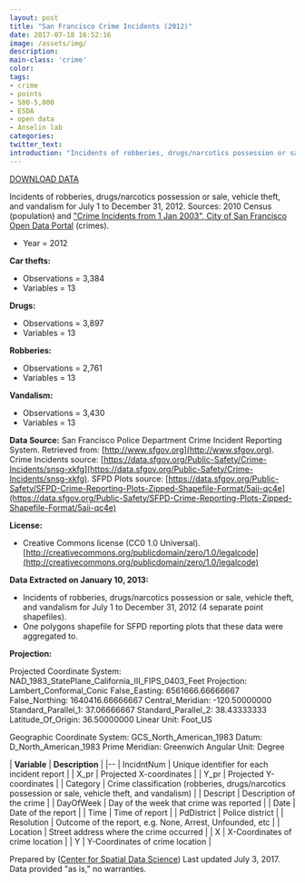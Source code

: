 ```yaml
---
layout: post
title: "San Francisco Crime Incidents (2012)"
date: 2017-07-18 16:52:16
image: /assets/img/
description:
main-class: 'crime'
color:
tags:
- crime
- points
- 500-5,000
- ESDA
- open data
- Anselin lab
categories:
twitter_text:
introduction: "Incidents of robberies, drugs/narcotics possession or sale, vehicle theft, and vandalism in San Francisco (06-12/2012)."
---
```

<script>
  var map = L.map('map');
  L.tileLayer('https://api.tiles.mapbox.com/v4/{id}/{z}/{x}/{y}.png?access_token=pk.eyJ1IjoibWFwYm94IiwiYSI6ImNpejY4NXVycTA2emYycXBndHRqcmZ3N3gifQ.rJcFIG214AriISLbB6B5aw', { <!--this is the URL for the SFcartheft_july12 Geojson-->
		maxZoom: 18,
		attribution: 'Map data &copy; <a href="http://openstreetmap.org">OpenStreetMap</a> contributors, ' +
			'<a href="http://creativecommons.org/licenses/by-sa/2.0/">CC-BY-SA</a>, ' +
			'Imagery © <a href="http://mapbox.com">Mapbox</a>',
		id: 'mapbox.light'
	}).addTo(map);

  map.scrollWheelZoom.disable();
  map.touchZoom.disable();
  var enableMapInteraction = function () {
      map.scrollWheelZoom.enable();
      map.touchZoom.enable();
  }
  $('#map').on('click touch', enableMapInteraction);
$('#map').on('mouseout', function(){ map.scrollWheelZoom.disable();});

  var smallIcon = L.icon({
         iconUrl: 'http://www.hckrecruitment.nic.in/images/blue.png',
         iconSize: [16, 16], // size of the icon
         });

   function onEachFeature(feature, layer) {
     //console.log(feature);
     var txt = "";
     for (var fname in feature.properties) {
       txt += fname;
       txt += " : ";
       txt += feature.properties[fname];
       txt += "<br/>";
     }
     layer.bindPopup(txt);
   }

  // load GeoJSON from an external file
  $.getJSON("../data/SFcartheft_july12.geojson",function(data){
    // add GeoJSON layer to the map once the file is loaded
    var geojsonMarkerOptions = {
    radius: 3,
    fillColor: "#0D0887",
    color: "#000",
    weight: 1,
    opacity: 1,
    fillOpacity: 0.8
};
var json = L.geoJson(data, {
      pointToLayer: function(feature, latlng) {
        
        return L.circleMarker(latlng, geojsonMarkerOptions);
      },
      onEachFeature: onEachFeature
    });
    json.addTo(map);
    map.fitBounds(json.getBounds());
  });

</script>

[DOWNLOAD DATA](../data/SFCrime_July_Dec2012.zip)

Incidents of robberies, drugs/narcotics possession or sale, vehicle theft, and vandalism for July 1 to December 31, 2012. Sources: 2010 Census (population) and ["Crime Incidents from 1 Jan 2003", City of San Francisco Open Data Portal](https://data.sfgov.org/Public-Safety/Map-Crime-Incidents-from-1-Jan-2003/gxxq-x39z) (crimes).

* Year = 2012

**Car thefts:**
* Observations = 3,384
* Variables = 13

**Drugs:**
* Observations = 3,897
* Variables = 13

**Robberies:**
* Observations = 2,761
* Variables = 13

**Vandalism:**
* Observations = 3,430
* Variables = 13

**Data Source:** 
San Francisco Police Department Crime Incident Reporting System. Retrieved from: [http://www.sfgov.org](http://www.sfgov.org). Crime Incidents source: [https://data.sfgov.org/Public-Safety/Crime-Incidents/snsg-xkfg](https://data.sfgov.org/Public-Safety/Crime-Incidents/snsg-xkfg). SFPD Plots source: [https://data.sfgov.org/Public-Safety/SFPD-Crime-Reporting-Plots-Zipped-Shapefile-Format/5aii-qc4e](https://data.sfgov.org/Public-Safety/SFPD-Crime-Reporting-Plots-Zipped-Shapefile-Format/5aii-qc4e)

**License:**
* Creative Commons license (CC0 1.0 Universal). [http://creativecommons.org/publicdomain/zero/1.0/legalcode](http://creativecommons.org/publicdomain/zero/1.0/legalcode)

**Data Extracted on January 10, 2013:**
* Incidents of robberies, drugs/narcotics possession or sale, vehicle theft, and vandalism for July 1 to December 31, 2012 (4 separate point shapefiles).
* One polygons shapefile for SFPD reporting plots that these data were aggregated to.

**Projection:**

Projected Coordinate System:	NAD_1983_StatePlane_California_III_FIPS_0403_Feet
Projection:	Lambert_Conformal_Conic
False_Easting:	6561666.66666667
False_Northing:	1640416.66666667
Central_Meridian:	-120.50000000
Standard_Parallel_1:	37.06666667
Standard_Parallel_2:	38.43333333
Latitude_Of_Origin:	36.50000000
Linear Unit: 	Foot_US

Geographic Coordinate System:	GCS_North_American_1983
Datum: 	D_North_American_1983
Prime Meridian: 	Greenwich
Angular Unit: 	Degree

| **Variable** | **Description** |
|--
|	IncidntNum	|	Unique identifier for each incident report	|
|	X_pr	|	Projected X-coordinates	|
|	Y_pr	|	Projected Y-coordinates	|
|	Category	|	Crime classification (robberies, drugs/narcotics possession or sale, vehicle theft, and vandalism)	|
|	Descript	|	Description of the crime	|
|	DayOfWeek	|	Day of the week that crime was reported	|
|	Date	|	Date of the report	|
|	Time	|	Time of report	|
|	PdDistrict	|	Police district	|
|	Resolution	|	Outcome of the report, e.g. None, Arrest, Unfounded, etc	|
|	Location	|	Street address where the crime occurred	|
|	X	|	X-Coordinates of crime location	|
|	Y	|	Y-Coordinates of crime location	|


Prepared by ([Center for Spatial Data Science](https://spatial.uchicago.edu/))
Last updated July 3, 2017. Data provided "as is," no warranties.
